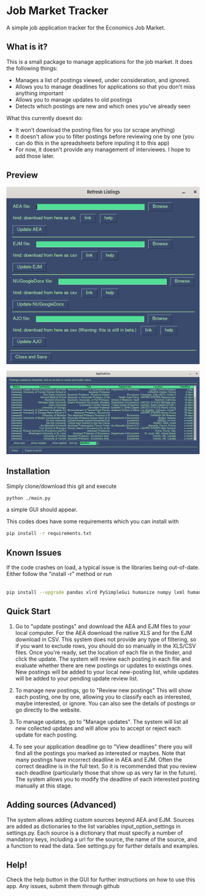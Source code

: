 # Job Market Tracker
A simple job application tracker for the Economics Job Market.

## What is it?
This is a small package to manage applications for the job market. It does the following things:
- Manages a list of postings viewed, under consideration, and ignored.
- Allows you to manage deadlines for applications so that you don't miss anything important
- Allows you to manage updates to old postings
- Detects which postings are new and which ones you've already seen

What this currently doesnt do:
- It won't download the posting files for you (or scrape anything)
- It doesn't allow you to filter postings before reviewing one by one (you can do this in the spreadsheets before inputing it to this app)
- For now, it doesn't provide any management of interviewes. I hope to add those later.


## Preview

![update listings](./static/update_overview.png)

![view deadlines](./static/deadlines_overview.png)

## Installation
Simply clone/download this git and execute
```sh
python ./main.py
```
a simple GUI should appear.

This codes does have some requirements which you can install with
```sh
pip install -r requirements.txt
```

## Known Issues

If the code crashes on load, a typical issue is the libraries being out-of-date.
Either follow the "install -r" method or run

```sh

pip install --upgrade pandas xlrd PySimpleGui humanize numpy lxml humanize beautifulsoup4 requests

```

## Quick Start

1) Go to "update postings" and download the AEA and EJM files to your local
computer. For the AEA download the native XLS and for the EJM download in CSV.
This system does not provide any type of filtering, so if you want to exclude
rows, you should do so manually in the XLS/CSV files. Once you're ready, set
the location of each file in the finder, and click the update. The system will
review each posting in each file and evaluate whether there are new postings or
updates to existings ones. New postings will be added to your local new-posting
list, while updates will be added to your pending update review list.

2) To manage new postings, go to "Review new postings" This will show each
posting, one by one, allowing you to classify each as interested, maybe
interested, or ignore. You can also see the details of postings or go directly
to the website.

3) To manage updates, go to "Manage updates". The system will list all new
collected updates and will allow you to accept or reject each update for each
posting.

4) To see your application deadline go to "View deadlines" there you will
find all the postings you marked as interested or maybes. Note that many postings
have incorrect deadline in AEA and EJM. Often the correct deadline is in the full text. So
it is recommended that you review each deadline (particularly those that show
up as very far in the future). The system allows you to modify the deadline of
each interested posting manually at this stage.

## Adding sources (Advanced)

The system allows adding custom sources beyond AEA and EJM. Sources are added as
dictionaries to the list variables input_option_settings in settings.py. Each source
is a dictionary that must specify a number of mandatory keys, including a url
for the source, the name of the source, and a function to read the
data. See settings.py for further details and examples.

## Help!
Check the help button in the GUI for further instructions on how to use this app.
Any issues, submit them through github


